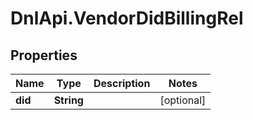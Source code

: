 # DnlApi.VendorDidBillingRel

## Properties
Name | Type | Description | Notes
------------ | ------------- | ------------- | -------------
**did** | **String** |  | [optional] 


